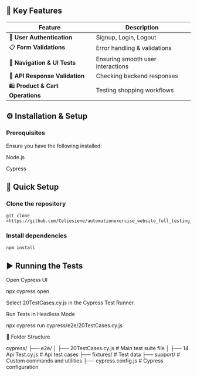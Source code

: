 ## 🌟 Key Features

Feature | Description  
--------|------------  
🔐 **User Authentication** | Signup, Login, Logout  
📋 **Form Validations** | Error handling & validations  
🔄 **Navigation & UI Tests** | Ensuring smooth user interactions  
🔌 **API Response Validation** | Checking backend responses  
🛍 **Product & Cart Operations** | Testing shopping workflows  


## ⚙️ Installation & Setup

### Prerequisites

Ensure you have the following installed:

Node.js

Cypress

## 🚀 Quick Setup

### Clone the repository
```
git clone <https://github.com/Celiesiene/automationexercise_website_full_testing_portfolio>
```

### Install dependencies
```
npm install
```

## ▶️ Running the Tests

Open Cypress UI

npx cypress open

Select 20TestCases.cy.js in the Cypress Test Runner.

Run Tests in Headless Mode

npx cypress run cypress/e2e/20TestCases.cy.js

📁 Folder Structure

cypress/
├── e2e/
│   ├── 20TestCases.cy.js   # Main test suite file
│   ├── 14 Api Test.cy.js      # Api test cases
├── fixtures/               # Test data
├── support/                # Custom commands and utilities
├── cypress.config.js       # Cypress configuration

